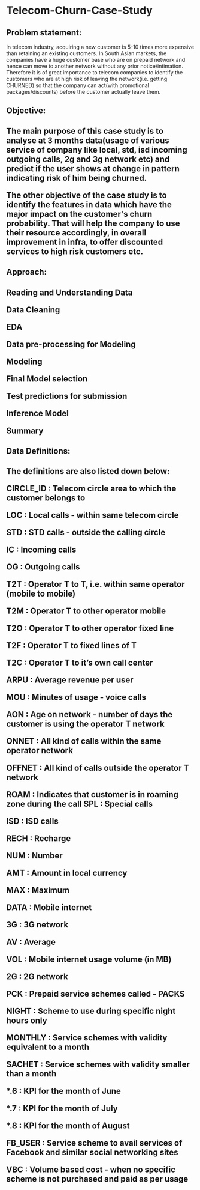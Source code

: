 # Telecom-Churn-Case-Study
<h2>Problem statement:</h2>

In telecom industry, acquiring a new customer is 5-10 times more expensive than retaining an existing customers. In South Asian markets, the companies have a huge customer base who are on prepaid network and hence can move to another network without any prior notice/intimation. Therefore it is of great importance to telecom companies to identify the customers who are at high risk of leaving the network(i.e. getting CHURNED) so that the company can act(with promotional packages/discounts) before the customer actually leave them.

<h2>Objective:<h2>
  
The main purpose of this case study is to analyse at 3 months data(usage of various service of company like local, std, isd incoming outgoing calls, 2g and 3g network etc) and predict if the user shows at change in pattern indicating risk of him being churned.
  
The other objective of the case study is to identify the features in data which have the major impact on the customer's churn probability. That will help the company to use their resource accordingly, in overall improvement in infra, to offer discounted services to high risk customers etc.

<h2>Approach:<h2>

Reading and Understanding Data

Data Cleaning

EDA

Data pre-processing for Modeling

Modeling

Final Model selection

Test predictions for submission

Inference Model

Summary

<h2>Data Definitions:<h2>

The definitions are also listed down below:

CIRCLE_ID : Telecom circle area to which the customer belongs to

LOC : Local calls - within same telecom circle

STD : STD calls - outside the calling circle


IC : Incoming calls

OG : Outgoing calls

T2T : Operator T to T, i.e. within same operator (mobile to mobile)

T2M : Operator T to other operator mobile

T2O : Operator T to other operator fixed line

T2F : Operator T to fixed lines of T

T2C : Operator T to it’s own call center

ARPU : Average revenue per user

MOU : Minutes of usage - voice calls

AON : Age on network - number of days the customer is using the operator T network

ONNET : All kind of calls within the same operator network

OFFNET : All kind of calls outside the operator T network

ROAM : Indicates that customer is in roaming zone during the call
SPL : Special calls

ISD : ISD calls

RECH : Recharge

NUM : Number

AMT : Amount in local currency

MAX : Maximum

DATA : Mobile internet

3G : 3G network

AV : Average

VOL : Mobile internet usage volume (in MB)

2G : 2G network

PCK : Prepaid service schemes called - PACKS

NIGHT : Scheme to use during specific night hours only

MONTHLY : Service schemes with validity equivalent to a month

SACHET : Service schemes with validity smaller than a month

*.6 : KPI for the month of June

*.7 : KPI for the month of July

*.8 : KPI for the month of August

FB_USER : Service scheme to avail services of Facebook and similar social networking sites

VBC : Volume based cost - when no specific scheme is not purchased and paid as per usage


